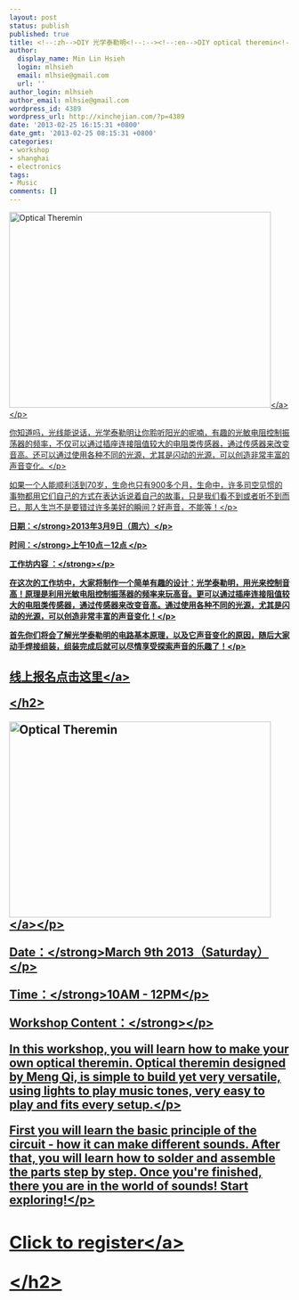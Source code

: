 ```yaml
---
layout: post
status: publish
published: true
title: <!--:zh-->DIY 光学泰勒明<!--:--><!--:en-->DIY optical theremin<!--:-->
author:
  display_name: Min Lin Hsieh
  login: mlhsieh
  email: mlhsie@gmail.com
  url: ''
author_login: mlhsieh
author_email: mlhsie@gmail.com
wordpress_id: 4389
wordpress_url: http://xinchejian.com/?p=4389
date: '2013-02-25 16:15:31 +0800'
date_gmt: '2013-02-25 08:15:31 +0800'
categories:
- workshop
- shanghai
- electronics
tags:
- Music
comments: []
---
```

<p><!--:zh-->
<p><a href="http:&#47;&#47;xinchejian.com&#47;wp-content&#47;uploads&#47;2013&#47;02&#47;Optical-Theremin.jpg"><img class="alignnone size-large wp-image-4379" alt="Optical Theremin" src="http:&#47;&#47;xinchejian.com&#47;wp-content&#47;uploads&#47;2013&#47;02&#47;Optical-Theremin-533x400.jpg" width="470" height="352" &#47;><&#47;a><&#47;p></p>
<p>你知道吗，光线能说话，光学泰勒明让你聆听阳光的呢喃，有趣的光敏电阻控制振荡器的频率，不仅可以通过插座连接阻值较大的电阻类传感器，通过传感器来改变音高。还可以通过使用各种不同的光源，尤其是闪动的光源，可以创造非常丰富的声音变化。<&#47;p></p>
<p>如果一个人能顺利活到70岁，生命也只有900多个月，生命中，许多司空见惯的事物都用它们自己的方式在表达诉说着自己的故事，只是我们看不到或者听不到而已，那人生岂不是要错过许多美好的瞬间？好声音，不能等！<&#47;p></p>
<p><strong>日期：<&#47;strong>2013年3月9日（周六）<&#47;p></p>
<p><strong>时间：<&#47;strong>上午10点－12点 <&#47;p></p>
<p><strong>工作坊内容 ：<&#47;strong><&#47;p></p>
<p>在这次的工作坊中，大家将制作一个简单有趣的设计：光学泰勒明，用光来控制音高！原理是利用光敏电阻控制振荡器的频率来玩高音。更可以通过插座连接阻值较大的电阻类传感器，通过传感器来改变音高。通过使用各种不同的光源，尤其是闪动的光源，可以创造非常丰富的声音变化！<&#47;p></p>
<p>首先你们将会了解光学泰勒明的电路基本原理，以及它声音变化的原因，随后大家动手焊接组装，组装完成后就可以尽情享受探索声音的乐趣了！<&#47;p></p>
<h2>
<p><br&#47;><a href="http:&#47;&#47;xinchejian.com&#47;event2&#47;?ee=165">线上报名点击这里<&#47;a>
<p><&#47;h2><!--:--><!--:en-->
<p><a href="http:&#47;&#47;xinchejian.com&#47;wp-content&#47;uploads&#47;2013&#47;02&#47;Optical-Theremin.jpg"><img class="alignnone size-large wp-image-4379" alt="Optical Theremin" src="http:&#47;&#47;xinchejian.com&#47;wp-content&#47;uploads&#47;2013&#47;02&#47;Optical-Theremin-533x400.jpg" width="470" height="352" &#47;><&#47;a><&#47;p></p>
<p><strong>Date：<&#47;strong>March 9th 2013（Saturday）<&#47;p></p>
<p><strong>Time：<&#47;strong>10AM - 12PM<&#47;p></p>
<p><strong>Workshop Content：<&#47;strong><&#47;p></p>
<p>In this workshop, you will learn how to make your own optical theremin. Optical theremin designed by Meng Qi, is simple to build yet very versatile, using lights to play music tones, very easy to play and fits every setup.<&#47;p></p>
<p>First you will learn the basic principle of the circuit - how it can make different sounds. After that, you will learn how to solder and assemble the parts step by step. Once you're finished, there you are in the world of sounds! Start exploring!<&#47;p></p>
<h2>
<p><br&#47;><a href="http:&#47;&#47;xinchejian.com&#47;event2&#47;?ee=165">Click to register<&#47;a>
<p><&#47;h2><!--:--></p>
